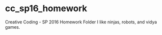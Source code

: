 # cc_sp16_homework
Creative Coding - SP 2016 Homework Folder
I like ninjas, robots, and vidya games.
